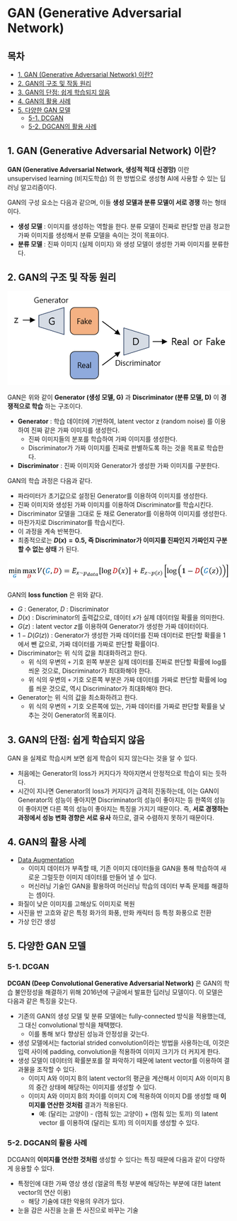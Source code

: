 # GAN (Generative Adversarial Network)

## 목차

* [1. GAN (Generative Adversarial Network) 이란?](#1-gan-generative-adversarial-network-이란)
* [2. GAN의 구조 및 작동 원리](#2-gan의-구조-및-작동-원리)
* [3. GAN의 단점: 쉽게 학습되지 않음](#3-gan의-단점-쉽게-학습되지-않음)
* [4. GAN의 활용 사례](#4-gan의-활용-사례)
* [5. 다양한 GAN 모델](#5-다양한-gan-모델)
  * [5-1. DCGAN](#5-1-dcgan)
  * [5-2. DGCAN의 활용 사례](#5-2-dgcan의-활용-사례)

## 1. GAN (Generative Adversarial Network) 이란?

**GAN (Generative Adversarial Network, 생성적 적대 신경망)** 이란 unsupervised learning (비지도학습) 의 한 방법으로 생성형 AI에 사용할 수 있는 딥러닝 알고리즘이다.

GAN의 구성 요소는 다음과 같으며, 이들 **생성 모델과 분류 모델이 서로 경쟁** 하는 형태이다.
* **생성 모델** : 이미지를 생성하는 역할을 한다. 분류 모델이 진짜로 판단할 만큼 정교한 가짜 이미지를 생성해서 분류 모델을 속이는 것이 목표이다.
* **분류 모델** : 진짜 이미지 (실제 이미지) 와 생성 모델이 생성한 가짜 이미지를 분류한다.

## 2. GAN의 구조 및 작동 원리

![GAN의 구조](./images/GAN_0.PNG)

GAN은 위와 같이 **Generator (생성 모델, G)** 과 **Discriminator (분류 모델, D)** 이 **경쟁적으로 학습** 하는 구조이다.
* **Generator** : 학습 데이터에 기반하여, latent vector z (random noise) 를 이용하여 진짜 같은 가짜 이미지를 생성한다.
  * 진짜 이미지들의 분포를 학습하여 가짜 이미지를 생성한다.
  * Discriminator가 가짜 이미지를 진짜로 판별하도록 하는 것을 목표로 학습한다.
* **Discriminator** : 진짜 이미지와 Generator가 생성한 가짜 이미지를 구분한다.

GAN의 학습 과정은 다음과 같다.
* 파라미터가 초기값으로 설정된 Generator를 이용하여 이미지를 생성한다.
* 진짜 이미지와 생성된 가짜 이미지를 이용하여 Discriminator를 학습시킨다.
* Discriminator 모델을 그대로 둔 채로 Generator를 이용하여 이미지를 생성한다.
* 마찬가지로 Discriminator를 학습시킨다.
* 이 과정을 계속 반복한다.
* 최종적으로는 **$D(x) = 0.5$, 즉 Discriminator가 이미지를 진짜인지 가짜인지 구분할 수 없는 상태** 가 된다.

![GAN의 Loss Function](./images/GAN_1.PNG)

GAN의 **loss function** 은 위와 같다.
* $G$ : Generator, $D$ : Discriminator
* $D(x)$ : Discriminator의 출력값으로, 데이터 $x$가 실제 데이터일 확률을 의미한다.
* $G(z)$ : latent vector $z$를 이용하여 Generator가 생성한 가짜 데이터이다.
* $1 - D(G(z))$ : Generator가 생성한 가짜 데이터를 진짜 데이터로 판단할 확률을 1에서 뺀 값으로, 가짜 데이터를 가짜로 판단할 확률이다.
* Discriminator는 위 식의 값을 최대화하려고 한다.
  * 위 식의 우변의 ```+``` 기호 왼쪽 부분은 실제 데이터를 진짜로 판단할 확률에 log를 씌운 것으로, Discriminator가 최대화해야 한다.
  * 위 식의 우변의 ```+``` 기호 오른쪽 부분은 가짜 데이터를 가짜로 판단할 확률에 log를 씌운 것으로, 역시 Discriminator가 최대화해야 한다.
* Generator는 위 식의 값을 최소화하려고 한다.
  * 위 식의 우변의 ```+``` 기호 오른쪽에 있는, 가짜 데이터를 가짜로 판단할 확률을 낮추는 것이 Generator의 목표이다.

## 3. GAN의 단점: 쉽게 학습되지 않음

GAN 을 실제로 학습시켜 보면 쉽게 학습이 되지 않는다는 것을 알 수 있다.
* 처음에는 Generator의 loss가 커지다가 작아지면서 안정적으로 학습이 되는 듯하다.
* 시간이 지나면 Generator의 loss가 커지다가 급격히 진동하는데, 이는 GAN이 Generator의 성능이 좋아지면 Discriminator의 성능이 좋아지는 등 한쪽의 성능이 좋아지면 다른 쪽의 성능이 좋아지는 특징을 가지기 때문이다. 즉, **서로 경쟁하는 과정에서 성능 변화 경향은 서로 유사** 하므로, 결국 수렴하지 못하기 때문이다.

## 4. GAN의 활용 사례

* [Data Augmentation](https://github.com/WannaBeSuperteur/AI-study/blob/main/Image%20Processing/Basics_Image%20Augmentation.md)
  * 이미지 데이터가 부족할 때, 기존 이미지 데이터들을 GAN을 통해 학습하여 새로운 그럴듯한 이미지 데이터를 만들어 낼 수 있다.
  * 머신러닝 기술인 GAN을 활용하여 머신러닝 학습의 데이터 부족 문제를 해결하는 셈이다.
* 화질이 낮은 이미지를 고해상도 이미지로 복원
* 사진을 반 고흐와 같은 특정 화가의 화풍, 만화 캐릭터 등 특정 화풍으로 전환
* 가상 인간 생성

## 5. 다양한 GAN 모델

### 5-1. DCGAN

**DCGAN (Deep Convolutional Generative Adversarial Network)** 은 GAN의 학습 불안정성을 해결하기 위해 2016년에 구글에서 발표한 딥러닝 모델이다. 이 모델은 다음과 같은 특징을 갖는다.
* 기존의 GAN의 생성 모델 및 분류 모델에는 fully-connected 방식을 적용했는데, 그 대신 convolutional 방식을 채택했다.
  * 이를 통해 보다 향상된 성능과 안정성을 갖는다.
* 생성 모델에서는 factorial strided convolution이라는 방법을 사용하는데, 이것은 입력 사이에 padding, convolution을 적용하여 이미지 크기가 더 커지게 한다.
* 생성 모델이 데이터의 확률분포를 잘 파악하기 때문에 latent vector를 이용하여 결과물을 조작할 수 있다.
  * 이미지 A와 이미지 B의 latent vector의 평균을 계산해서 이미지 A와 이미지 B의 중간 상태에 해당하는 이미지를 생성할 수 있다.
  * 이미지 A와 이미지 B의 차이를 이미지 C에 적용하여 이미지 D를 생성할 때 **이미지를 연산한 것처럼** 결과가 적용된다.
    * 예: (달리는 고양이) - (멈춰 있는 고양이) + (멈춰 있는 토끼) 의 latent vector 를 이용하여 (달리는 토끼) 의 이미지를 생성할 수 있다.

### 5-2. DGCAN의 활용 사례

DCGAN의 **이미지를 연산한 것처럼** 생성할 수 있다는 특징 때문에 다음과 같이 다양하게 응용할 수 있다.
* 특정인에 대한 가짜 영상 생성 (얼굴의 특정 부분에 해당하는 부분에 대한 latent vector의 연산 이용)
  * 해당 기술에 대한 악용의 우려가 있다.
* 눈을 감은 사진을 눈을 뜬 사진으로 바꾸는 기술